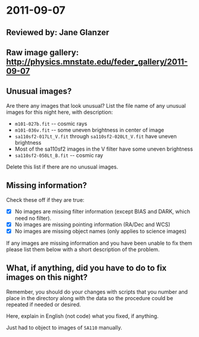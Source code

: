 # 2011-09-07

## Reviewed by:   Jane Glanzer

## Raw image gallery: http://physics.mnstate.edu/feder_gallery/2011-09-07

## Unusual images?

Are there any images that look unusual? List the file name of any unusual images for this night here, with description:

+ `m101-027b.fit` -- cosmic rays
+ `m101-036v.fit` -- some uneven brightness in center of image
+ `sa110sf2-017Lt_V.fit` through `sa110sf2-020Lt_V.fit` have uneven brightness
+ Most of the sa110sf2 images in the V filter have some uneven brightness
+ `sa110sf2-050Lt_B.fit` -- cosmic ray

Delete this list if there are no unusual images.

## Missing information?

Check these off if they are true:

- [x] No images are missing filter information (except BIAS and DARK, which need no filter).
- [x] No images are missing pointing information (RA/Dec and WCS)
- [x] No images are missing object names (only applies to science images)

If any images are missing information and you have been unable to fix them please list
them below with a short description of the problem.


## What, if anything, did you have to do to fix images on this night?

Remember, you should do your changes with scripts that you number and place in the
directory along with the data so the procedure could be repeated if needed or
desired.

Here, explain in English (not code) what you fixed, if anything.

Just had to object to images of `SA110` manually.
